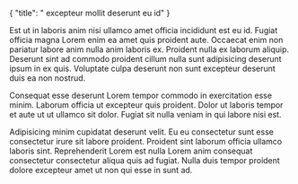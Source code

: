 {
  "title": " excepteur mollit deserunt eu id"
}

Est ut in laboris anim nisi ullamco amet officia incididunt est eu id. Fugiat officia magna Lorem enim ea amet quis proident aute. Occaecat enim non pariatur labore anim nulla anim laboris ex. Proident nulla ex laborum aliquip. Deserunt sint ad commodo proident cillum nulla sunt adipisicing deserunt ipsum in ex quis. Voluptate culpa deserunt non sunt excepteur deserunt duis ea non nostrud.

Consequat esse deserunt Lorem tempor commodo in exercitation esse minim. Laborum officia ut excepteur quis proident. Dolor ut laboris tempor et aute ut ut ullamco sit dolor. Fugiat sit nulla veniam in qui labore nisi est.

Adipisicing minim cupidatat deserunt velit. Eu eu consectetur sunt esse consectetur irure sit labore proident. Proident sint laborum officia ullamco laboris sint. Reprehenderit Lorem est nulla Lorem anim consequat consectetur consectetur aliqua quis ad fugiat. Nulla duis tempor proident dolore excepteur amet ut non qui esse in sunt ad.